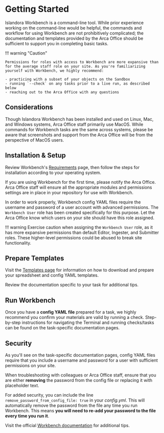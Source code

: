 # Getting Started

Islandora Workbench is a command-line tool. While prior experience working on the command-line would be helpful, the commands and workflow for using Workbench are not prohibitively complicated; the documentation and templates provided by the Arca Office should be sufficient to support you in completing basic tasks.

!!! warning "Caution"

    Permissions for roles with access to Workbench are more expansive than for the average staff role on your site. As you're familiarizing yourself with Workbench, we highly recommend:

    - practicing with a subset of your objects on the Sandbox
    - running `--check` on any tasks prior to a live run, as described below
    - reaching out to the Arca Office with any questions

## Considerations

Though Islandora Workbench has been installed and used on Linux, Mac, and Windows systems, Arca Office staff primarily use MacOS. While commands for Workbench tasks are the same across systems, please be aware that screenshots and support from the Arca Office will be from the perspective of MacOS users.

## Installation & Setup

Review Workbench's [Requirements](https://mjordan.github.io/islandora_workbench_docs/installation/#requirements) page, then follow the steps for installation according to your operating system.

If you are using Workbench for the first time, please notify the Arca Office. Arca Office staff will ensure all the appropriate modules and permissions settings are in place in your repository for use with Workbench.

In order to work properly, Workbench config YAML files require the username and password of a user account with advanced permissions. The `Workbench User` role has been created specifically for this purpose. Let the Arca Office know which users on your site should have this role assigned. 

!!! warning
    Exercise caution when assigning the `Workbench User` role, as it has more expansive permissions than default Editor, Ingester, and Submitter roles. These higher-level permissions could be abused to break site functionality.

## Prepare Templates
Visit the [Templates page](/arca-docs/how-to/batch-operations/templates) for information on how to download and prepare your spreadsheet and config YAML templates. 

Review the documentation specific to your task for additional tips.

## Run Workbench
Once you have a **config YAML file** prepared for a task, we highly recommend you confirm your materials are valid by running a check. Step-by-step instructions for navigating the Terminal and running checks/tasks can be found on the task-specific documentation pages.

## Security

As you'll see on the task-specific documentation pages, config YAML files require that you include a username and password for a user with sufficient permissions on your site. 

When troubleshooting with colleagues or Arca Office staff, ensure that you are either **removing** the password from the config file or replacing it with placeholder text.

For added security, you can include the line `remove_password_from_config_file: true` in your *config.yml*. This will automatically remove the password from the file any time you run Workbench. This means **you will need to re-add your password to the file every time you run it**.

Visit the official [Workbench documentation](https://mjordan.github.io/islandora_workbench_docs/installation/#password-management) for additional tips.